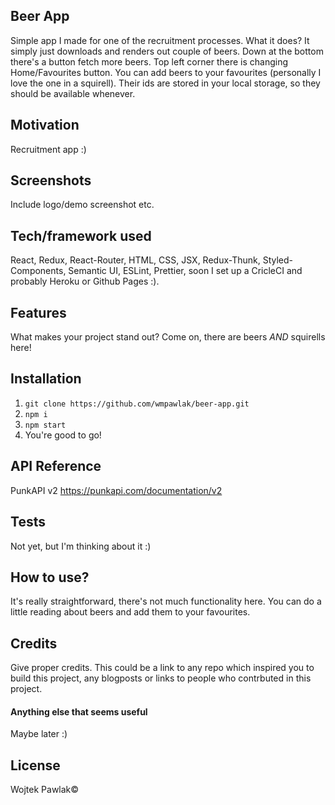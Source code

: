 ## Beer App
Simple app I made for one of the recruitment processes. What it does? It simply just downloads and renders out couple of beers. Down at the bottom there's a button fetch more beers. Top left corner there is changing Home/Favourites button. You can add beers to your favourites (personally I love the one in a squirell). Their ids are stored in your local storage, so they should be available whenever.

## Motivation
Recruitment app :)

## Screenshots
Include logo/demo screenshot etc.

## Tech/framework used
React, Redux, React-Router, HTML, CSS, JSX, Redux-Thunk, Styled-Components, Semantic UI, ESLint, Prettier, soon I set up a CricleCI and probably Heroku or Github Pages :).

## Features
What makes your project stand out? Come on, there are beers *AND* squirells here!

## Installation
1. `git clone https://github.com/wmpawlak/beer-app.git`
2. `npm i`
3. `npm start`
4. You're good to go!

## API Reference
PunkAPI v2
https://punkapi.com/documentation/v2

## Tests
Not yet, but I'm thinking about it :)

## How to use?
It's really straightforward, there's not much functionality here. You can do a little reading about beers and add them to your favourites.

## Credits
Give proper credits. This could be a link to any repo which inspired you to build this project, any blogposts or links to people who contrbuted in this project. 

#### Anything else that seems useful
Maybe later :)

## License
Wojtek Pawlak© 